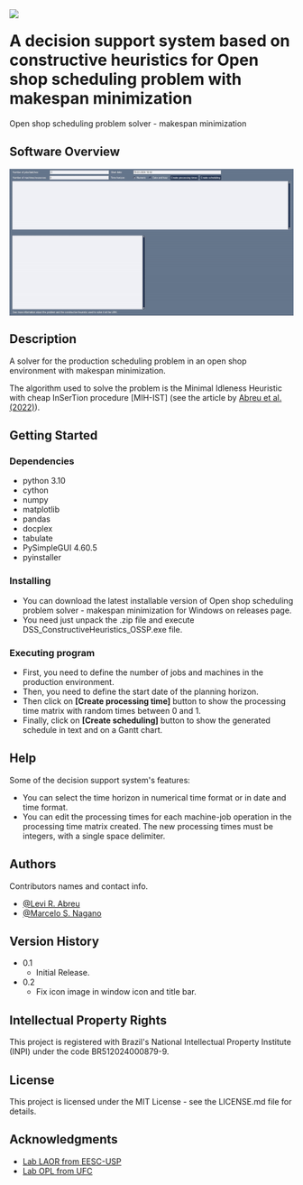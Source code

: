 <img align="left" width="220" src="https://raw.githubusercontent.com/levirabreu/DSS_ConstructiveHeuristics_OSSP/main/software_icon.ico" />

# A decision support system based on constructive heuristics for Open shop scheduling problem with makespan minimization

Open shop scheduling problem solver - makespan minimization

## Software Overview

<img align="center" width="800" src="https://github.com/levirabreu/DSS_ConstructiveHeuristics_OSSP/blob/main/OSSP_solver_software_overview.gif?raw=true" />

## Description

A solver for the production scheduling problem in an open shop environment with makespan minimization. 

The algorithm used to solve the problem is the Minimal Idleness Heuristic with cheap InSerTion procedure [MIH-IST] (see the article by [Abreu et al. (2022)](https://doi.org/10.1016/j.cor.2022.105744)).

## Getting Started

### Dependencies

* python 3.10
* cython
* numpy
* matplotlib
* pandas
* docplex
* tabulate
* PySimpleGUI 4.60.5
* pyinstaller

### Installing

* You can download the latest installable version of Open shop scheduling problem solver - makespan minimization for Windows on releases page.
* You need just unpack the .zip file and execute DSS_ConstructiveHeuristics_OSSP.exe file.

### Executing program

* First, you need to define the number of jobs and machines in the production environment.
* Then, you need to define the start date of the planning horizon.
* Then click on **[Create processing time]** button to show the processing time matrix with random times between 0 and 1.
* Finally, click on **[Create scheduling]** button to show the generated schedule in text and on a Gantt chart.

## Help

Some of the decision support system's features:

* You can select the time horizon in numerical time format or in date and time format.
* You can edit the processing times for each machine-job operation in the processing time matrix created. The new processing times must be integers, with a single space delimiter.

## Authors

Contributors names and contact info.
  
* [@Levi R. Abreu](https://scholar.google.com.br/citations?user=hbm0KAoAAAAJ)
* [@Marcelo S. Nagano](https://scholar.google.com.br/citations?user=3BFXZQoAAAAJ)

## Version History

* 0.1
    * Initial Release.
* 0.2
	* Fix icon image in window icon and title bar.
	
## Intellectual Property Rights

This project is registered with Brazil's National Intellectual Property Institute (INPI) under the code BR512024000879-9.

## License

This project is licensed under the MIT License - see the LICENSE.md file for details.

## Acknowledgments

* [Lab LAOR from EESC-USP](http://www.laor.prod.eesc.usp.br/)
* [Lab OPL from UFC](http://www.opl.ufc.br/en/)
